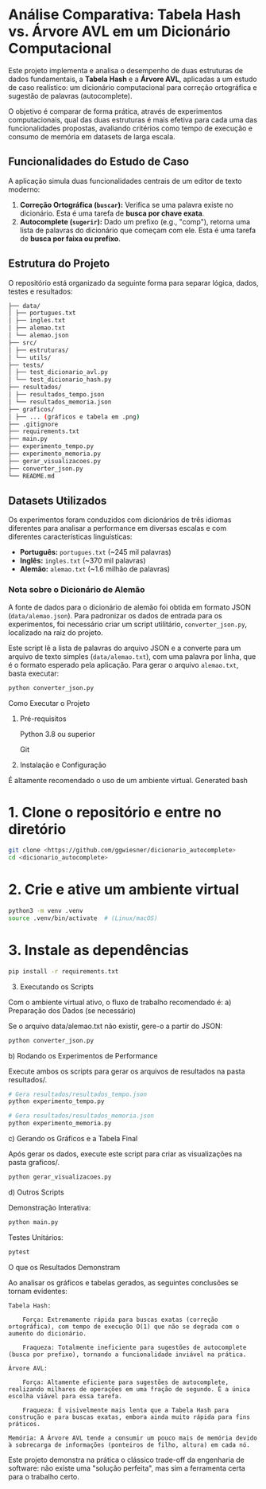 # Análise Comparativa: Tabela Hash vs. Árvore AVL em um Dicionário Computacional

Este projeto implementa e analisa o desempenho de duas estruturas de dados fundamentais, a **Tabela Hash** e a **Árvore AVL**, aplicadas a um estudo de caso realístico: um dicionário computacional para correção ortográfica e sugestão de palavras (autocomplete).

O objetivo é comparar de forma prática, através de experimentos computacionais, qual das duas estruturas é mais efetiva para cada uma das funcionalidades propostas, avaliando critérios como tempo de execução e consumo de memória em datasets de larga escala.

## Funcionalidades do Estudo de Caso

A aplicação simula duas funcionalidades centrais de um editor de texto moderno:

1.  **Correção Ortográfica (`buscar`):** Verifica se uma palavra existe no dicionário. Esta é uma tarefa de **busca por chave exata**.
2.  **Autocomplete (`sugerir`):** Dado um prefixo (e.g., "comp"), retorna uma lista de palavras do dicionário que começam com ele. Esta é uma tarefa de **busca por faixa ou prefixo**.

## Estrutura do Projeto

O repositório está organizado da seguinte forma para separar lógica, dados, testes e resultados:

```bash
├── data/
│ ├── portugues.txt
│ ├── ingles.txt
│ ├── alemao.txt
│ └── alemao.json
├── src/
│ ├── estruturas/
│ └── utils/
├── tests/
│ ├── test_dicionario_avl.py
│ └── test_dicionario_hash.py
├── resultados/
│ ├── resultados_tempo.json
│ └── resultados_memoria.json
├── graficos/
│ ├── ... (gráficos e tabela em .png)
├── .gitignore
├── requirements.txt
├── main.py
├── experimento_tempo.py
├── experimento_memoria.py
├── gerar_visualizacoes.py
├── converter_json.py
└── README.md
```
      
## Datasets Utilizados

Os experimentos foram conduzidos com dicionários de três idiomas diferentes para analisar a performance em diversas escalas e com diferentes características linguísticas:
- **Português:** `portugues.txt` (~245 mil palavras)
- **Inglês:** `ingles.txt` (~370 mil palavras)
- **Alemão:** `alemao.txt` (~1.6 milhão de palavras)

### Nota sobre o Dicionário de Alemão
A fonte de dados para o dicionário de alemão foi obtida em formato JSON (`data/alemao.json`). Para padronizar os dados de entrada para os experimentos, foi necessário criar um script utilitário, `converter_json.py`, localizado na raiz do projeto.

Este script lê a lista de palavras do arquivo JSON e a converte para um arquivo de texto simples (`data/alemao.txt`), com uma palavra por linha, que é o formato esperado pela aplicação. Para gerar o arquivo `alemao.txt`, basta executar:
```bash
python converter_json.py
```
    
Como Executar o Projeto
1. Pré-requisitos

    Python 3.8 ou superior

    Git

2. Instalação e Configuração

É altamente recomendado o uso de um ambiente virtual.
Generated bash

      
# 1. Clone o repositório e entre no diretório
```bash
git clone <https://github.com/ggwiesner/dicionario_autocomplete>
cd <dicionario_autocomplete>
```

# 2. Crie e ative um ambiente virtual
```bash
python3 -m venv .venv
source .venv/bin/activate  # (Linux/macOS)
```

# 3. Instale as dependências
```bash
pip install -r requirements.txt
```
    
3. Executando os Scripts

Com o ambiente virtual ativo, o fluxo de trabalho recomendado é:
a) Preparação dos Dados (se necessário)

Se o arquivo data/alemao.txt não existir, gere-o a partir do JSON:    
```bash
python converter_json.py
```
    
b) Rodando os Experimentos de Performance

Execute ambos os scripts para gerar os arquivos de resultados na pasta resultados/.
```bash      
# Gera resultados/resultados_tempo.json
python experimento_tempo.py

# Gera resultados/resultados_memoria.json
python experimento_memoria.py
```
    
c) Gerando os Gráficos e a Tabela Final

Após gerar os dados, execute este script para criar as visualizações na pasta graficos/.
```bash     
python gerar_visualizacoes.py
```
    
d) Outros Scripts

Demonstração Interativa: 
```bash
python main.py
```

Testes Unitários: 
```bash
pytest
```
O que os Resultados Demonstram

Ao analisar os gráficos e tabelas gerados, as seguintes conclusões se tornam evidentes:

    Tabela Hash:

        Força: Extremamente rápida para buscas exatas (correção ortográfica), com tempo de execução O(1) que não se degrada com o aumento do dicionário.

        Fraqueza: Totalmente ineficiente para sugestões de autocomplete (busca por prefixo), tornando a funcionalidade inviável na prática.

    Árvore AVL:

        Força: Altamente eficiente para sugestões de autocomplete, realizando milhares de operações em uma fração de segundo. É a única escolha viável para essa tarefa.

        Fraqueza: É visivelmente mais lenta que a Tabela Hash para construção e para buscas exatas, embora ainda muito rápida para fins práticos.

    Memória: A Árvore AVL tende a consumir um pouco mais de memória devido à sobrecarga de informações (ponteiros de filho, altura) em cada nó.

Este projeto demonstra na prática o clássico trade-off da engenharia de software: não existe uma "solução perfeita", mas sim a ferramenta certa para o trabalho certo.